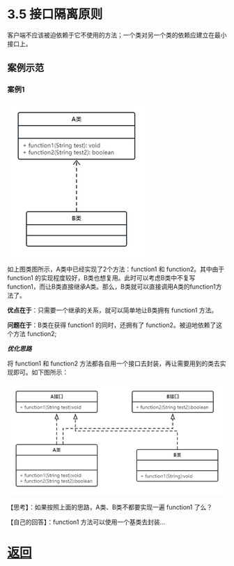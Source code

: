 # 3.5 接口隔离原则

客户端不应该被迫依赖于它不使用的方法；一个类对另一个类的依赖应建立在最小接口上。

## 案例示范

### 案例1

![接口隔离原则案例1](../../img/第一章/接口隔离原则1.png)

如上图类图所示，A类中已经实现了2个方法：function1 和 function2。其中由于 function1 的实现程度较好，B类也想复用。此时可以考虑B类中不复写 function1，而让B类直接继承A类。那么，B类就可以直接调用A类的function1方法了。

**优点在于**：只需要一个继承的关系，就可以简单地让B类拥有 function1 方法。

**问题在于**：B类在获得 function1 的同时，还拥有了 function2。被迫地依赖了这个方法 function2;

***优化思路***

将 function1 和 function2 方法都各自用一个接口去封装，再让需要用到的类去实现即可。如下图所示：

![接口隔离原则2](../../img/第一章/接口隔离原则2.png)

【思考】：如果按照上面的思路，A类、B类不都要实现一遍 function1 了么？

【自己的回答】：function1 方法可以使用一个基类去封装...

# [返回](../%E7%AC%AC%E4%B8%80%E7%AB%A0.md)